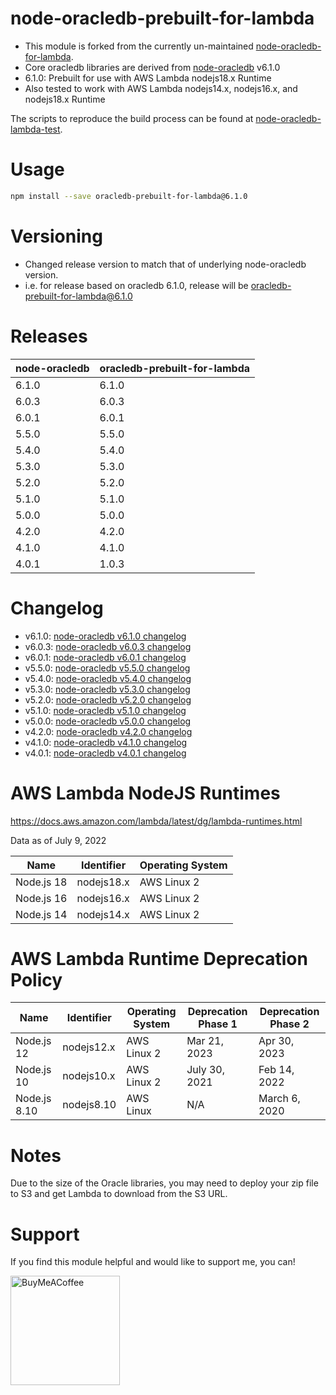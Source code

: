 # node-oracledb-prebuilt-for-lambda

 - This module is forked from the currently un-maintained [node-oracledb-for-lambda](https://github.com/nalbion/node-oracledb-for-lambda).
 - Core oracledb libraries are derived from [node-oracledb](https://github.com/oracle/node-oracledb) v6.1.0
 - 6.1.0: Prebuilt for use with AWS Lambda nodejs18.x Runtime
 - Also tested to work with AWS Lambda nodejs14.x, nodejs16.x, and nodejs18.x Runtime
 
The scripts to reproduce the build process can be found at [node-oracledb-lambda-test](https://github.com/romanbalayan/node-oracledb-lambda-test). 

# Usage

```bash
npm install --save oracledb-prebuilt-for-lambda@6.1.0
```

# Versioning
 - Changed release version to match that of underlying node-oracledb version. 
 - i.e. for release based on oracledb 6.1.0, release will be oracledb-prebuilt-for-lambda@6.1.0
 
 
 # Releases
 | node-oracledb       | oracledb-prebuilt-for-lambda    |
 | ------------------- | ---------- |
 | 6.1.0               | 6.1.0      |
 | 6.0.3               | 6.0.3      |
 | 6.0.1               | 6.0.1      |
 | 5.5.0               | 5.5.0      |
 | 5.4.0               | 5.4.0      |
 | 5.3.0               | 5.3.0      |
 | 5.2.0               | 5.2.0      |
 | 5.1.0               | 5.1.0      |
 | 5.0.0               | 5.0.0      |
 | 4.2.0               | 4.2.0      |
 | 4.1.0               | 4.1.0      |
 | 4.0.1               | 1.0.3      |

 
 # Changelog
 - v6.1.0: [node-oracledb v6.1.0 changelog](https://node-oracledb.readthedocs.io/en/latest/release_notes.html#node-oracledb-v6-1-0-30-aug-2023)
 - v6.0.3: [node-oracledb v6.0.3 changelog](https://node-oracledb.readthedocs.io/en/latest/release_notes.html#node-oracledb-v6-0-3-12-jul-2023)
 - v6.0.1: [node-oracledb v6.0.1 changelog](https://node-oracledb.readthedocs.io/en/latest/release_notes.html#node-oracledb-v6-0-1-07-jun-2023)
 - v5.5.0: [node-oracledb v5.5.0 changelog](https://github.com/oracle/node-oracledb/blob/main/CHANGELOG.md#node-oracledb-v550-7-sep-2022)
 - v5.4.0: [node-oracledb v5.4.0 changelog](https://github.com/oracle/node-oracledb/blob/main/CHANGELOG.md#node-oracledb-v540-9-jun-2022)
 - v5.3.0: [node-oracledb v5.3.0 changelog](https://github.com/oracle/node-oracledb/blob/main/CHANGELOG.md#node-oracledb-v530-22-oct-2021)
 - v5.2.0: [node-oracledb v5.2.0 changelog](https://github.com/oracle/node-oracledb/blob/main/CHANGELOG.md#node-oracledb-v520-7-jun-2021)
 - v5.1.0: [node-oracledb v5.1.0 changelog](https://github.com/oracle/node-oracledb/blob/master/CHANGELOG.md#node-oracledb-v510-8-dec-2020)
 - v5.0.0: [node-oracledb v5.0.0 changelog](https://github.com/oracle/node-oracledb/blob/master/CHANGELOG.md#node-oracledb-v500-29-jun-2020)
 - v4.2.0: [node-oracledb v4.2.0 changelog](https://github.com/oracle/node-oracledb/blob/master/CHANGELOG.md#node-oracledb-v420-24-jan-2020)
 - v4.1.0: [node-oracledb v4.1.0 changelog](https://github.com/oracle/node-oracledb/blob/master/CHANGELOG.md#node-oracledb-v410-26-nov-2019)
 - v4.0.1: [node-oracledb v4.0.1 changelog](https://github.com/oracle/node-oracledb/blob/master/CHANGELOG.md#node-oracledb-v401-19-aug-2019)
 
 
 # AWS Lambda NodeJS Runtimes
 https://docs.aws.amazon.com/lambda/latest/dg/lambda-runtimes.html
 
 Data as of July 9, 2022
 
  | Name          | Identifier | Operating System  |
  | ------------- | ---------- | ----------------- |
  | Node.js 18    | nodejs18.x | AWS Linux 2       |
  | Node.js 16    | nodejs16.x | AWS Linux 2       |
  | Node.js 14    | nodejs14.x | AWS Linux 2       |
 
 # AWS Lambda Runtime Deprecation Policy

| Name          | Identifier | Operating System  | Deprecation Phase 1 | Deprecation Phase 2 |
| ------------- | ---------- | ----------------- | ------------------- | ------------------- |
| Node.js 12    | nodejs12.x | AWS Linux 2       | Mar 21, 2023        | Apr 30, 2023        |
| Node.js 10    | nodejs10.x | AWS Linux 2       | July 30, 2021       | Feb 14, 2022        |
| Node.js 8.10  | nodejs8.10 | AWS Linux         | N/A                 | March 6, 2020       |

 # Notes
Due to the size of the Oracle libraries, you may need to deploy your zip file to S3 and get Lambda to download from the S3 URL.


 # Support
If you find this module helpful and would like to support me, you can!

[<img src="https://cdn.buymeacoffee.com/buttons/v2/default-yellow.png" alt="BuyMeACoffee" width="175">](https://www.buymeacoffee.com/romanbalayan)
